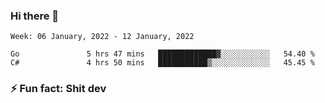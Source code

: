 ### Hi there 👋
<!--START_SECTION:waka-->
```text
Week: 06 January, 2022 - 12 January, 2022

Go               5 hrs 47 mins   █████████████▓░░░░░░░░░░░   54.40 % 
C#               4 hrs 50 mins   ███████████▒░░░░░░░░░░░░░   45.45 % 
```
<!--END_SECTION:waka-->
<!--
**TG4LAaron/TG4LAaron** is a ✨ _special_ ✨ repository because its `README.md` (this file) appears on your GitHub profile.

Here are some ideas to get you started:

- 🔭 I’m currently working on ...
- 🌱 I’m currently learning ...
- 👯 I’m looking to collaborate on ...
- 🤔 I’m looking for help with ...
- 💬 Ask me about ...
- 📫 How to reach me: ...
- 😄 Pronouns: ...
- ⚡ Fun fact: ...
-->
### ⚡ Fun fact: Shit dev
